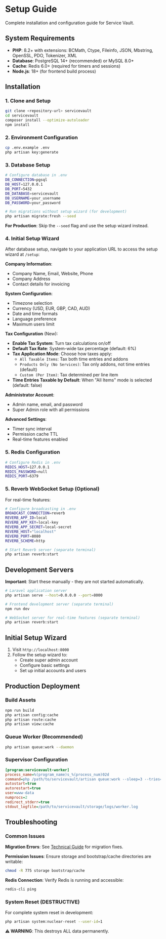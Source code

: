 # Setup Guide

Complete installation and configuration guide for Service Vault.

## System Requirements

- **PHP**: 8.2+ with extensions: BCMath, Ctype, Fileinfo, JSON, Mbstring, OpenSSL, PDO, Tokenizer, XML
- **Database**: PostgreSQL 14+ (recommended) or MySQL 8.0+
- **Cache**: Redis 6.0+ (required for timers and sessions)
- **Node.js**: 18+ (for frontend build process)

## Installation

### 1. Clone and Setup

```bash
git clone <repository-url> servicevault
cd servicevault
composer install --optimize-autoloader
npm install
```

### 2. Environment Configuration

```bash
cp .env.example .env
php artisan key:generate
```

### 3. Database Setup

```bash
# Configure database in .env
DB_CONNECTION=pgsql
DB_HOST=127.0.0.1
DB_PORT=5432
DB_DATABASE=servicevault
DB_USERNAME=your_username
DB_PASSWORD=your_password

# Run migrations without setup wizard (for development)
php artisan migrate:fresh --seed
```

**For Production**: Skip the `--seed` flag and use the setup wizard instead.

### 4. Initial Setup Wizard

After database setup, navigate to your application URL to access the setup wizard at `/setup`:

**Company Information**:
- Company Name, Email, Website, Phone
- Company Address
- Contact details for invoicing

**System Configuration**:
- Timezone selection
- Currency (USD, EUR, GBP, CAD, AUD)
- Date and time formats
- Language preference
- Maximum users limit

**Tax Configuration** (New):
- **Enable Tax System**: Turn tax calculations on/off
- **Default Tax Rate**: System-wide tax percentage (default: 6%)
- **Tax Application Mode**: Choose how taxes apply:
  - `All Taxable Items`: Tax both time entries and addons
  - `Products Only (No Services)`: Tax only addons, not time entries (default)
  - `Custom (Per Item)`: Tax determined per line item
- **Time Entries Taxable by Default**: When "All Items" mode is selected (default: false)

**Administrator Account**:
- Admin name, email, and password
- Super Admin role with all permissions

**Advanced Settings**:
- Timer sync interval
- Permission cache TTL
- Real-time features enabled

### 5. Redis Configuration

```bash
# Configure Redis in .env
REDIS_HOST=127.0.0.1
REDIS_PASSWORD=null
REDIS_PORT=6379
```

### 5. Reverb WebSocket Setup (Optional)

For real-time features:

```bash
# Configure broadcasting in .env
BROADCAST_CONNECTION=reverb
REVERB_APP_ID=local
REVERB_APP_KEY=local-key
REVERB_APP_SECRET=local-secret
REVERB_HOST="localhost"
REVERB_PORT=8080
REVERB_SCHEME=http

# Start Reverb server (separate terminal)
php artisan reverb:start
```

## Development Servers

**Important**: Start these manually - they are not started automatically.

```bash
# Laravel application server
php artisan serve --host=0.0.0.0 --port=8000

# Frontend development server (separate terminal)
npm run dev

# WebSocket server for real-time features (separate terminal)
php artisan reverb:start
```

## Initial Setup Wizard

1. Visit `http://localhost:8000`
2. Follow the setup wizard to:
   - Create super admin account
   - Configure basic settings
   - Set up initial accounts and users

## Production Deployment

### Build Assets

```bash
npm run build
php artisan config:cache
php artisan route:cache
php artisan view:cache
```

### Queue Worker (Recommended)

```bash
php artisan queue:work --daemon
```

### Supervisor Configuration

```ini
[program:servicevault-worker]
process_name=%(program_name)s_%(process_num)02d
command=php /path/to/servicevault/artisan queue:work --sleep=3 --tries=3
autostart=true
autorestart=true
user=www-data
numprocs=2
redirect_stderr=true
stdout_logfile=/path/to/servicevault/storage/logs/worker.log
```

## Troubleshooting

### Common Issues

**Migration Errors**: See [Technical Guide](../technical/development.md#migration-troubleshooting) for migration fixes.

**Permission Issues**: Ensure storage and bootstrap/cache directories are writable:
```bash
chmod -R 775 storage bootstrap/cache
```

**Redis Connection**: Verify Redis is running and accessible:
```bash
redis-cli ping
```

### System Reset (DESTRUCTIVE)

For complete system reset in development:
```bash
php artisan system:nuclear-reset --user-id=1
```

**⚠️ WARNING**: This destroys ALL data permanently.
